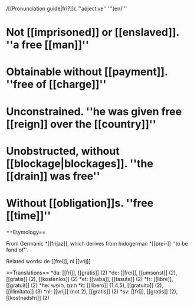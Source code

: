 /[[Pronunciation guide|fri?]]/, ''adjective'' '''(en)'''

# Not [[imprisoned]] or [[enslaved]]. ''a free [[man]]''
# Obtainable without [[payment]]. ''free of [[charge]]''
# Unconstrained. ''he was given free [[reign]] over the [[country]]''
# Unobstructed, without [[blockage|blockages]]. ''the [[drain]] was free''
# Without [[obligation]]s. ''free [[time]]''

==Etymology==

From Germanic *[[frijaz]], which derives from Indogerman *[[prei-]] ''to be fond of''.

Related words: de [[frei]], nl [[vrij]]

==Translations==
*da: [[fri]], [[gratis]] (2)
*de: [[frei]], [[umsonst]] (2), [[gratis]] (2), [[kostenlos]] (2)
*et: [[vaba]], [[tasuta]] (2)
*fr: [[libre]], [[gratuit]] (2)
*he: חינם ,חופשי 
*it: [[libero]] (1,4,5), [[gratuito]] (2), [[illimitato]] (3)
*nl: [[vrij]] (not 2), [[gratis]] (2)
*sv: [[fri]], [[gratis]] (2), [[kostnadsfri]] (2)